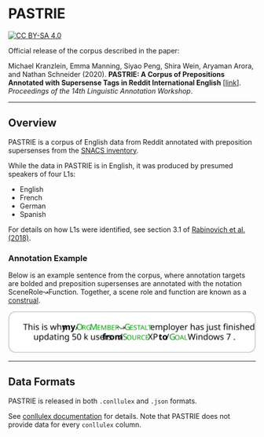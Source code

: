 # PASTRIE
[![CC BY-SA 4.0][cc-by-sa-shield]][cc-by-sa]

Official release of the corpus described in the paper:

Michael Kranzlein, Emma Manning, Siyao Peng, Shira Wein, Aryaman Arora, and Nathan Schneider (2020).
**PASTRIE: A Corpus of Prepositions Annotated with Supersense Tags in Reddit International English** [[link](https://www.aclweb.org/anthology/2020.law-1.10/)].
_Proceedings of the 14th Linguistic Annotation Workshop_.

---

## Overview
PASTRIE is a corpus of English data from Reddit annotated with preposition supersenses from the [SNACS inventory](https://arxiv.org/abs/1704.02134).

While the data in PASTRIE is in English, it was produced by presumed speakers of four L1s:
- English
- French
- German
- Spanish

For details on how L1s were identified, see section 3.1 of [Rabinovich et al. (2018)](https://www.aclweb.org/anthology/Q18-1024.pdf).

### Annotation Example
Below is an example sentence from the corpus, where annotation targets are bolded and preposition supersenses are annotated with the notation SceneRole↝Function. Together, a scene role and function are known as a [construal](https://www.aclweb.org/anthology/S17-1022.pdf).

![](annotation_example.svg)

---

## Data Formats
PASTRIE is released in both `.conllulex` and `.json` formats.

See [conllulex documentation](https://github.com/nert-nlp/streusle/blob/master/CONLLULEX.md) for details. Note that PASTRIE does not provide data for every `conllulex` column.

[cc-by-sa]: http://creativecommons.org/licenses/by-sa/4.0/
[cc-by-sa-shield]: https://img.shields.io/badge/License-CC%20BY--SA%204.0-lightgrey.svg
